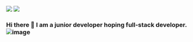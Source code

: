 <a href="https://velog.io/@k0ng-min"><img src="https://img.shields.io/badge/Velog-20C997?style=flat&logo=Velog&logoColor=white&link=https://velog.io/@k0ng-min"/></a>
<img src="https://img.shields.io/badge/skmin3735@gmail.com-EA4335?style=flat&logo=Gmail&logoColor=white"/>


### Hi there 👋 I am a junior developer hoping full-stack developer. ![image](https://user-images.githubusercontent.com/109843437/186915619-ff19cebf-a160-43f7-8264-a2d3721fdcfa.png)







<!--
**k0ng-min/k0ng-min** is a ✨ _special_ ✨ repository because its `README.md` (this file) appears on your GitHub profile.

Here are some ideas to get you started:

- 🔭 I’m currently working on ...
- 🌱 I’m currently learning ...
- 👯 I’m looking to collaborate on ...
- 🤔 I’m looking for help with ...
- 💬 Ask me about ...
- 📫 How to reach me: ...
- 😄 Pronouns: ...
- ⚡ Fun fact: ...
-->
